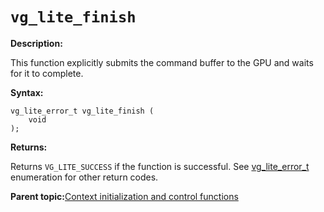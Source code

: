 # `vg_lite_finish`

**Description:**

This function explicitly submits the command buffer to the GPU and waits for it to complete.

**Syntax:**

```
vg_lite_error_t vg_lite_finish (
    void
);
```

**Returns:**

Returns `VG_LITE_SUCCESS` if the function is successful. See [vg\_lite\_error\_t](vg_lite_error_t_enumeration.md) enumeration for other return codes.

**Parent topic:**[Context initialization and control functions](../topics/context_initialization_and_control_functions.md)


